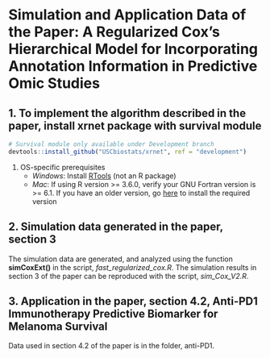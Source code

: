 # Simulation and Application Data of the Paper: A Regularized Cox’s Hierarchical Model for Incorporating Annotation Information in Predictive Omic Studies

## 1. To implement the algorithm described in the paper, install **xrnet** package with survival module

``` r
# Survival module only available under Development branch
devtools::install_github("USCbiostats/xrnet", ref = "development")
```

1.  OS-specific prerequisites
    -   *Windows*: Install
        [RTools](https://cran.r-project.org/bin/windows/Rtools/) (not an
        R package)
    -   *Mac*: If using R version &gt;= 3.6.0, verify your GNU Fortran
        version is &gt;= 6.1. If you have an older version, go
        [here](https://cran.r-project.org/bin/macosx/tools/) to install
        the required version

## 2. Simulation data generated in the paper, section 3 

The simulation data are generated, and analyzed using the function **simCoxExt()** in the script, *fast_regularized_cox.R*. The simulation results in section 3 of the paper can be reproduced with the script, *sim_Cox_V2.R*.

## 3. Application in the paper, section 4.2, Anti-PD1 Immunotherapy Predictive Biomarker for Melanoma Survival

Data used in section 4.2 of the paper is in the folder, anti-PD1. 

